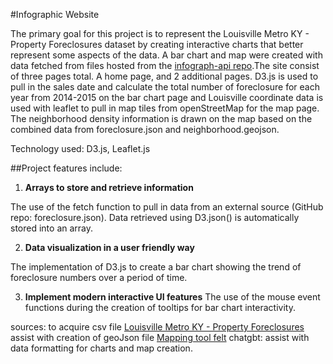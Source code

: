 

#Infographic Website

The primary goal for this project is to represent the Louisville Metro KY - Property Foreclosures dataset by creating interactive charts that better represent some aspects of the data. A bar chart and map were created with data fetched from files hosted from the [infograph-api repo](https://github.com/Bria9/infograph-api).The site consist of three pages total. A home page, and 2 additional pages. D3.js is used to pull in the sales date and calculate the total number of foreclosure for each year from 2014-2015 on the bar chart page and Louisville coordinate data is used with leaflet to pull in map tiles from openStreetMap for the map page. The neighborhood density information is drawn on the map based on the combined data from foreclosure.json and neighborhood.geojson.


Technology used: D3.js, Leaflet.js

##Project features include:

1. **Arrays to store and retrieve information**


The use of the fetch function to pull in data from an external source (GitHub repo: foreclosure.json). 
Data retrieved using D3.json() is automatically stored into an array.


2. **Data visualization in a user friendly way** 

The implementation of D3.js to create a bar chart showing the trend of foreclosure numbers over a period of time.

3. **Implement modern interactive UI features**
  The use of the mouse event functions during the creation of tooltips for bar chart interactivity. 

sources: to acquire csv file 	[Louisville Metro KY - Property Foreclosures](https://data.louisvilleky.gov/datasets/62c648120ab44b7794f8b484884efaa9_0/explore)
assist with creation of geoJson file [Mapping tool felt](https://felt.com/map/ZIP-Codes-in-the-city-of-Louisville-Kentucky-NJ2P15gTSY2IonufqkV9AfD?loc=38.2205,-85.6794,9.83z)
chatgbt: assist with data formatting for charts and map creation.
